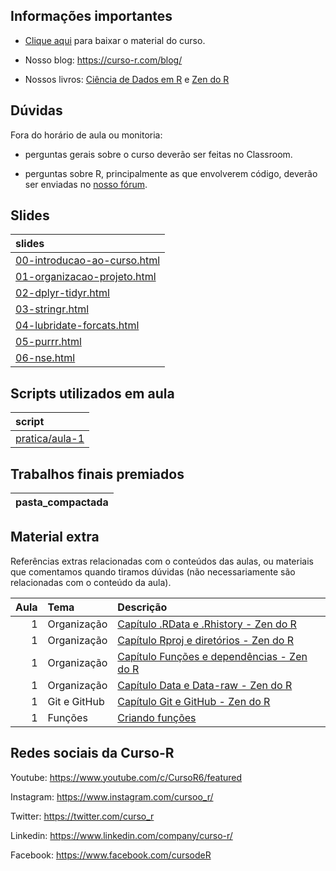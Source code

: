 
<!-- README.md is generated from README.Rmd. Please edit that file -->

## Informações importantes

-   [Clique
    aqui](https://github.com/curso-r/main-r4ds-2/raw/master/material_do_curso.zip)
    para baixar o material do curso.

-   Nosso blog: <https://curso-r.com/blog/>

-   Nossos livros: [Ciência de Dados em R](https://livro.curso-r.com/) e
    [Zen do R](https://curso-r.github.io/zen-do-r/)

## Dúvidas

Fora do horário de aula ou monitoria:

-   perguntas gerais sobre o curso deverão ser feitas no Classroom.

-   perguntas sobre R, principalmente as que envolverem código, deverão
    ser enviadas no [nosso fórum](https://discourse.curso-r.com/).

## Slides

| slides                                                                                                  |
|:--------------------------------------------------------------------------------------------------------|
| [00-introducao-ao-curso.html](https://curso-r.github.io/main-r4ds-2/slides/00-introducao-ao-curso.html) |
| [01-organizacao-projeto.html](https://curso-r.github.io/main-r4ds-2/slides/01-organizacao-projeto.html) |
| [02-dplyr-tidyr.html](https://curso-r.github.io/main-r4ds-2/slides/02-dplyr-tidyr.html)                 |
| [03-stringr.html](https://curso-r.github.io/main-r4ds-2/slides/03-stringr.html)                         |
| [04-lubridate-forcats.html](https://curso-r.github.io/main-r4ds-2/slides/04-lubridate-forcats.html)     |
| [05-purrr.html](https://curso-r.github.io/main-r4ds-2/slides/05-purrr.html)                             |
| [06-nse.html](https://curso-r.github.io/main-r4ds-2/slides/06-nse.html)                                 |

## Scripts utilizados em aula

| script                                                                              |
|:------------------------------------------------------------------------------------|
| [pratica/aula-1](https://github.com/curso-r/202204-r4ds-2/tree/main/pratica/aula-1) |

## Trabalhos finais premiados

| pasta_compactada |
|:-----------------|

## Material extra

Referências extras relacionadas com o conteúdos das aulas, ou materiais
que comentamos quando tiramos dúvidas (não necessariamente são
relacionadas com o conteúdo da aula).

| Aula | Tema         | Descrição                                                                                          |
|-----:|:-------------|:---------------------------------------------------------------------------------------------------|
|    1 | Organização  | [Capítulo .RData e .Rhistory - Zen do R](https://curso-r.github.io/zen-do-r/rdata-rhistory.html)   |
|    1 | Organização  | [Capítulo Rproj e diretórios - Zen do R](https://curso-r.github.io/zen-do-r/rproj-dir.html)        |
|    1 | Organização  | [Capítulo Funções e dependências - Zen do R](https://curso-r.github.io/zen-do-r/funcoes-deps.html) |
|    1 | Organização  | [Capítulo Data e Data-raw - Zen do R](https://curso-r.github.io/zen-do-r/data-data-raw.html)       |
|    1 | Git e GitHub | [Capítulo Git e GitHub - Zen do R](https://curso-r.github.io/zen-do-r/git-github.html)             |
|    1 | Funções      | [Criando funções](https://r4ds.had.co.nz/functions.html)                                           |

## Redes sociais da Curso-R

Youtube: <https://www.youtube.com/c/CursoR6/featured>

Instagram: <https://www.instagram.com/cursoo_r/>

Twitter: <https://twitter.com/curso_r>

Linkedin: <https://www.linkedin.com/company/curso-r/>

Facebook: <https://www.facebook.com/cursodeR>
